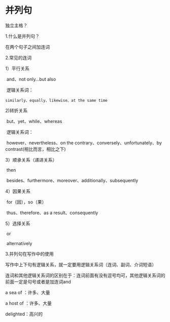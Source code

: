 # 并列句

独立主格？

1.什么是并列句？

在两个句子之间加连词

2.常见的连词

1）平行关系

​	and、not only…but also

​	逻辑关系词：

```
similarly、equally、likewise、at the same time 
```

2)转折关系

​	but、yet、while、whereas

​	逻辑关系词：

​	however、nevertheless、on the contrary、conversely、unfortunately、by contrast(相比而言，相比之下)

3）顺承关系（递进关系）

​	then

​	besides、furthermore、moreover、additionally、subsequently

4）因果关系

​	for（因），so（果）

​	thus、therefore、as a result、consequently

5）选择关系

​	or

​	alternatively

3.并列句在写作中的使用

写作中上下句有逻辑关系，就一定要用逻辑关系词（连词、副词、介词短语）

连词和其他逻辑关系词的区别在于：连词前面有没有逗号均可，其他逻辑关系词的前面一定是句号或者是加连词and

a sea of ：许多、大量

a host of ：许多、大量

delighted：高兴的





